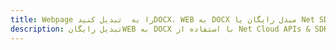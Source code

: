 ---title: Webpage را به  تبدیل کنیدDOCX، WEB به DOCX مبدل رایگان یا Net SDKdescription: تبدیل رایگانWEB به DOCX با استفاده از Net Cloud APIs & SDK همچنین اسناد PDF را در Cloud ایجاد، ویرایش و رندر کنید.---